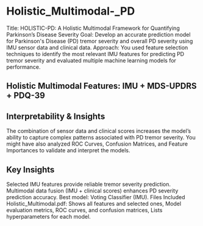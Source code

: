 # Holistic_Multimodal-_PD

Title: HOLISTIC-PD: A Holistic Multimodal Framework for Quantifying Parkinson’s Disease Severity
Goal: Develop an accurate prediction model for Parkinson's Disease (PD) tremor severity and overall PD severity using IMU sensor data and clinical data.
Approach: You used feature selection techniques to identify the most relevant IMU features for predicting PD tremor severity and evaluated multiple machine learning models for performance.

## Holistic Multimodal Features: IMU + MDS-UPDRS + PDQ-39

## Interpretability & Insights
   
The combination of sensor data and clinical scores increases the model’s ability to capture complex patterns associated with PD tremor severity.
You might have also analyzed ROC Curves, Confusion Matrices, and Feature Importances to validate and interpret the models.

## Key Insights
Selected IMU features provide reliable tremor severity prediction.
Multimodal data fusion (IMU + clinical scores) enhances PD severity prediction accuracy.
Best model: Voting Classifier (IMU).
Files Included
Holistic_Multimodal.pdf: Shows all features and selected ones, Model evaluation metrics, ROC curves, and confusion matrices, Lists hyperparameters for each model.
